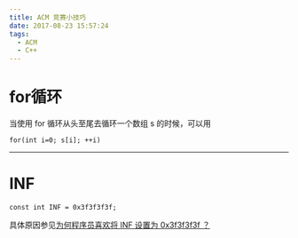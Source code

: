 ```yaml
---
title: ACM 竞赛小技巧
date: 2017-08-23 15:57:24
tags:
  - ACM
  - C++
---
```


# for循环
当使用 for 循环从头至尾去循环一个数组 s 的时候，可以用
```
for(int i=0; s[i]; ++i)
```

---
# INF
```
const int INF = 0x3f3f3f3f;
```
具体原因参见[为何程序员喜欢将 INF 设置为 0x3f3f3f3f ？](https://yuki-14544869.github.io/2017/08/23/%E4%B8%BA%E4%BD%95%E7%A8%8B%E5%BA%8F%E5%91%98%E5%96%9C%E6%AC%A2%E5%B0%86INF%E8%AE%BE%E7%BD%AE%E4%B8%BA0x3f3f3f3f%EF%BC%9F/)